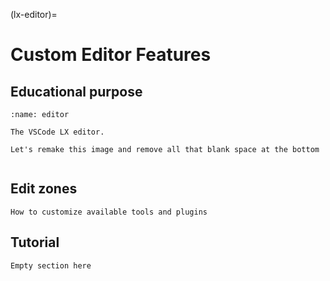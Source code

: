 (lx-editor)=
# Custom Editor Features

## Educational purpose

```{figure} ../../_images/consume/code-editor.png
:name: editor

The VSCode LX editor.
```

```{todo}
Let's remake this image and remove all that blank space at the bottom
```

```{image} ../../_images/consume/test-interface.png
```


## Edit zones

```{todo}
How to customize available tools and plugins
```



## Tutorial

```{todo}
Empty section here
```